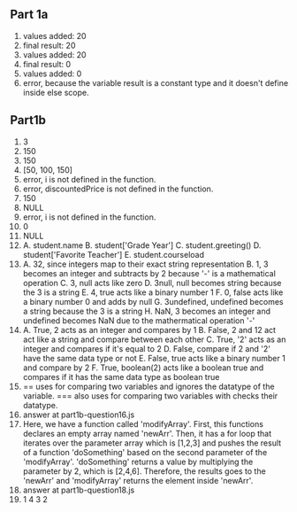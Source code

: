 ## Part 1a
1. values added: 20
2. final result: 20
3. values added: 20 
4. final result: 0
5. values added: 0
6. error, because the variable result is a constant type and it doesn't define inside else scope. 

## Part1b
1. 3
2. 150
3. 150
4. [50, 100, 150]
5. error, i is not defined in the function.
6. error, discountedPrice is not defined in the function.
7. 150
8. NULL
9. error, i is not defined in the function.
10. 0
11. NULL
12. A. student.name   B. student['Grade Year'] C. student.greeting() D. student['Favorite Teacher'] E. student.courseload
13. A. 32, since integers map to their exact string representation B. 1, 3 becomes an integer and subtracts by 2 because '-' is a mathematical operation C. 3, null acts like zero D. 3null, null becomes string because the 3 is a string E. 4, true acts like a binary number 1 F. 0, false acts like a binary number 0 and adds by null G. 3undefined, undefined becomes a string because the 3 is a string H. NaN, 3 becomes an integer and undefined becomes NaN due to the mathermatical operation '-'
14. A. True, 2 acts as an integer and compares by 1 B. False, 2 and 12 act act like a string and compare between each other C. True, '2' acts as an integer and compares if it's equal to 2   D. False, compare if 2 and '2' have the same data type or not  E. False, true acts like a binary number 1 and compare by 2  F. True, boolean(2) acts like a boolean true and compares if it has the same data type as boolean true
15.  == uses for comparing two variables and ignores the datatype of the variable. === also uses for comparing two variables with checks their datatype.
16.  answer at part1b-question16.js
17.  Here, we have a function called 'modifyArray'. First, this functions declares an empty array named 'newArr'. Then, it has a for loop that iterates over the parameter array which is [1,2,3] and pushes the result of a function 'doSomething' based on the second parameter of the 'modifyArray'. 'doSomething' returns a value by multiplying the parameter by 2, which is [2,4,6]. Therefore, the results goes to the 'newArr' and 'modifyArray' returns the element inside 'newArr'.
18. answer at part1b-question18.js
19. 1 4 3 2
